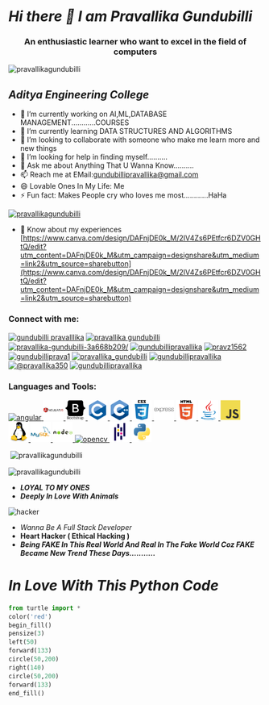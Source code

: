 # ***Hi there 👋 I am Pravallika Gundubilli***

<!--
**pravallikagundubilli/pravallikagundubilli** is a ✨ _special_ ✨ repository because its `README.md` (this file) appears on your GitHub profile.

<h3 align="center">An enthusiastic learner who want to excel in the field of computers</h3>

Here are some ideas to get you started:-->

<h3 align="center">An enthusiastic learner who want to excel in the field of computers</h3>
<p align="left"> <img src="https://komarev.com/ghpvc/?username=pravallikagundubilli&label=Profile%20views&color=0e75b6&style=flat" alt="pravallikagundubilli" /> </p>


##     ***Aditya Engineering College***

- 🔭 I’m currently working on AI,ML,DATABASE MANAGEMENT............COURSES
- 🌱 I’m currently learning DATA STRUCTURES AND ALGORITHMS
- 👯 I’m looking to collaborate with someone who make me learn more and new things 
- 🤔 I’m looking for help in finding myself..........
- 💬 Ask me about Anything That U Wanna Know..........
- 📫 Reach me at EMail:gundubillipravallika@gmail.com
- 😄 Lovable Ones In My Life: Me 
- ⚡ Fun fact: Makes People cry who loves me most............HaHa

<p align="left"> <a href="https://github.com/ryo-ma/github-profile-trophy"><img src="https://github-profile-trophy.vercel.app/?username=pravallikagundubilli" alt="pravallikagundubilli" /></a> </p>

- 📄 Know about my experiences [https://www.canva.com/design/DAFnjDE0k_M/2IV4Zs6PEtfcr6DZV0GHtQ/edit?utm_content=DAFnjDE0k_M&utm_campaign=designshare&utm_medium=link2&utm_source=sharebutton](https://www.canva.com/design/DAFnjDE0k_M/2IV4Zs6PEtfcr6DZV0GHtQ/edit?utm_content=DAFnjDE0k_M&utm_campaign=designshare&utm_medium=link2&utm_source=sharebutton)

<h3 align="left">Connect with me:</h3>
<p align="left">
<a href="https://codepen.io/gundubilli pravalllika" target="blank"><img align="center" src="https://raw.githubusercontent.com/rahuldkjain/github-profile-readme-generator/master/src/images/icons/Social/codepen.svg" alt="gundubilli pravalllika" height="30" width="40" /></a>
<a href="https://dev.to/pravallika gundubilli" target="blank"><img align="center" src="https://raw.githubusercontent.com/rahuldkjain/github-profile-readme-generator/master/src/images/icons/Social/devto.svg" alt="pravallika gundubilli" height="30" width="40" /></a>
<a href="https://linkedin.com/in/pravallika-gundubilli-3a668b209/" target="blank"><img align="center" src="https://raw.githubusercontent.com/rahuldkjain/github-profile-readme-generator/master/src/images/icons/Social/linked-in-alt.svg" alt="pravallika-gundubilli-3a668b209/" height="30" width="40" /></a>
<a href="https://kaggle.com/gundubillipravallika" target="blank"><img align="center" src="https://raw.githubusercontent.com/rahuldkjain/github-profile-readme-generator/master/src/images/icons/Social/kaggle.svg" alt="gundubillipravallika" height="30" width="40" /></a>
<a href="https://www.codechef.com/users/pravz1562" target="blank"><img align="center" src="https://cdn.jsdelivr.net/npm/simple-icons@3.1.0/icons/codechef.svg" alt="pravz1562" height="30" width="40" /></a>
<a href="https://www.hackerrank.com/gundubilliprava1" target="blank"><img align="center" src="https://raw.githubusercontent.com/rahuldkjain/github-profile-readme-generator/master/src/images/icons/Social/hackerrank.svg" alt="gundubilliprava1" height="30" width="40" /></a>
<a href="https://codeforces.com/profile/pravallika_gundubilli" target="blank"><img align="center" src="https://raw.githubusercontent.com/rahuldkjain/github-profile-readme-generator/master/src/images/icons/Social/codeforces.svg" alt="pravallika_gundubilli" height="30" width="40" /></a>
<a href="https://www.leetcode.com/gundubillipravallika" target="blank"><img align="center" src="https://raw.githubusercontent.com/rahuldkjain/github-profile-readme-generator/master/src/images/icons/Social/leet-code.svg" alt="gundubillipravallika" height="30" width="40" /></a>
<a href="https://www.hackerearth.com/@pravallika350" target="blank"><img align="center" src="https://raw.githubusercontent.com/rahuldkjain/github-profile-readme-generator/master/src/images/icons/Social/hackerearth.svg" alt="@pravallika350" height="30" width="40" /></a>
<a href="https://auth.geeksforgeeks.org/user/gundubillipravallika" target="blank"><img align="center" src="https://raw.githubusercontent.com/rahuldkjain/github-profile-readme-generator/master/src/images/icons/Social/geeks-for-geeks.svg" alt="gundubillipravallika" height="30" width="40" /></a>
</p>

<h3 align="left">Languages and Tools:</h3>
<p align="left"> <a href="https://angular.io" target="_blank" rel="noreferrer"> <img src="https://angular.io/assets/images/logos/angular/angular.svg" alt="angular" width="40" height="40"/> </a> <a href="https://angular.io" target="_blank" rel="noreferrer"> <img src="https://raw.githubusercontent.com/devicons/devicon/master/icons/angularjs/angularjs-original-wordmark.svg" alt="angularjs" width="40" height="40"/> </a> <a href="https://getbootstrap.com" target="_blank" rel="noreferrer"> <img src="https://raw.githubusercontent.com/devicons/devicon/master/icons/bootstrap/bootstrap-plain-wordmark.svg" alt="bootstrap" width="40" height="40"/> </a> <a href="https://www.cprogramming.com/" target="_blank" rel="noreferrer"> <img src="https://raw.githubusercontent.com/devicons/devicon/master/icons/c/c-original.svg" alt="c" width="40" height="40"/> </a> <a href="https://www.w3schools.com/cpp/" target="_blank" rel="noreferrer"> <img src="https://raw.githubusercontent.com/devicons/devicon/master/icons/cplusplus/cplusplus-original.svg" alt="cplusplus" width="40" height="40"/> </a> <a href="https://www.w3schools.com/css/" target="_blank" rel="noreferrer"> <img src="https://raw.githubusercontent.com/devicons/devicon/master/icons/css3/css3-original-wordmark.svg" alt="css3" width="40" height="40"/> </a> <a href="https://expressjs.com" target="_blank" rel="noreferrer"> <img src="https://raw.githubusercontent.com/devicons/devicon/master/icons/express/express-original-wordmark.svg" alt="express" width="40" height="40"/> </a> <a href="https://www.w3.org/html/" target="_blank" rel="noreferrer"> <img src="https://raw.githubusercontent.com/devicons/devicon/master/icons/html5/html5-original-wordmark.svg" alt="html5" width="40" height="40"/> </a> <a href="https://www.java.com" target="_blank" rel="noreferrer"> <img src="https://raw.githubusercontent.com/devicons/devicon/master/icons/java/java-original.svg" alt="java" width="40" height="40"/> </a> <a href="https://developer.mozilla.org/en-US/docs/Web/JavaScript" target="_blank" rel="noreferrer"> <img src="https://raw.githubusercontent.com/devicons/devicon/master/icons/javascript/javascript-original.svg" alt="javascript" width="40" height="40"/> </a> <a href="https://www.linux.org/" target="_blank" rel="noreferrer"> <img src="https://raw.githubusercontent.com/devicons/devicon/master/icons/linux/linux-original.svg" alt="linux" width="40" height="40"/> </a> <a href="https://www.mysql.com/" target="_blank" rel="noreferrer"> <img src="https://raw.githubusercontent.com/devicons/devicon/master/icons/mysql/mysql-original-wordmark.svg" alt="mysql" width="40" height="40"/> </a> <a href="https://nodejs.org" target="_blank" rel="noreferrer"> <img src="https://raw.githubusercontent.com/devicons/devicon/master/icons/nodejs/nodejs-original-wordmark.svg" alt="nodejs" width="40" height="40"/> </a> <a href="https://opencv.org/" target="_blank" rel="noreferrer"> <img src="https://www.vectorlogo.zone/logos/opencv/opencv-icon.svg" alt="opencv" width="40" height="40"/> </a> <a href="https://pandas.pydata.org/" target="_blank" rel="noreferrer"> <img src="https://raw.githubusercontent.com/devicons/devicon/2ae2a900d2f041da66e950e4d48052658d850630/icons/pandas/pandas-original.svg" alt="pandas" width="40" height="40"/> </a> <a href="https://www.python.org" target="_blank" rel="noreferrer"> <img src="https://raw.githubusercontent.com/devicons/devicon/master/icons/python/python-original.svg" alt="python" width="40" height="40"/> </a> </p>



<p>&nbsp;<img align="center" src="https://github-readme-stats.vercel.app/api?username=pravallikagundubilli&show_icons=true&locale=en" alt="pravallikagundubilli" /></p>

<p><img align="center" src="https://github-readme-streak-stats.herokuapp.com/?user=pravallikagundubilli&" alt="pravallikagundubilli" /></p>



* ***LOYAL TO MY ONES***<br>
* ***Deeply In Love With Animals***


![hacker](https://www.thepower50.com/wp-content/uploads/2021/08/7-Types-of-Hackers.jpg)



* *Wanna Be A Full Stack Developer*<br>
* **Heart Hacker ( Ethical Hacking )**<br>
* ***Being FAKE In This Real World And Real In The Fake World Coz FAKE Became New Trend These Days...........***






# ***In Love With This Python Code***
```python
from turtle import *
color('red')
begin_fill()
pensize(3)
left(50)
forward(133)
circle(50,200)
right(140)
circle(50,200)
forward(133)
end_fill()








